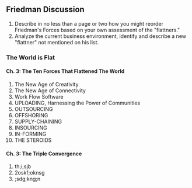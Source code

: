 ## **Friedman Discussion**

1. Describe in no less than a page or two how you might reorder Friedman's Forces based on your own assessment of the "flattners." 
2. Analyze the current business environment, identify and describe a new "flattner" not mentioned on his list.   

### **The World is Flat**
#### **Ch. 3: The Ten Forces That Flattened The World**
1. The New Age of Creativity
2. The New Age of Connectivity
3. Work Flow Software
4. UPLOADING, Harnessing the Power of Communities
5. OUTSOURCING
6. OFFSHORING
7. SUPPLY-CHAINING
8. INSOURCING
9. IN-FORMING
10. THE STEROIDS

#### **Ch. 3: The Triple Convergence**
1. th;i;sjb
2. 2oskf;oknsg
3. ;sdg;kng;n